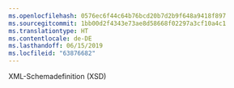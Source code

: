 ```yaml
---
ms.openlocfilehash: 0576ec6f44c64b76bcd20b7d2b9f648a9418f897
ms.sourcegitcommit: 1bb00d2f4343e73ae8d58668f02297a3cf10a4c1
ms.translationtype: HT
ms.contentlocale: de-DE
ms.lasthandoff: 06/15/2019
ms.locfileid: "63876682"
---
```

XML-Schemadefinition (XSD)